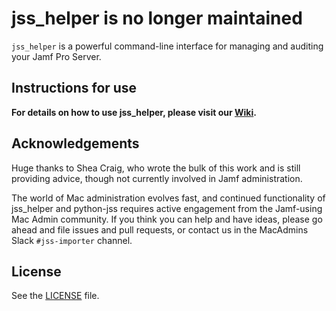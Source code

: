 jss_helper is no longer maintained
==========

`jss_helper` is a powerful command-line interface for managing and auditing your Jamf Pro Server.

Instructions for use
--------------------

**For details on how to use jss_helper, please visit our [Wiki](https://github.com/jssimporter/jss_helper/wiki).**


Acknowledgements
----------------

Huge thanks to Shea Craig, who wrote the bulk of this work and is still providing advice, though not currently involved in Jamf administration.

The world of Mac administration evolves fast, and continued functionality of jss_helper and python-jss requires active engagement from the Jamf-using Mac Admin community. If you think you can help and have ideas, please go ahead and file issues and pull requests, or contact us in the MacAdmins Slack `#jss-importer` channel.


License
-------

See the [LICENSE](https://github.com/grahampugh/jss_helper/blob/master/LICENSE.txt) file.
